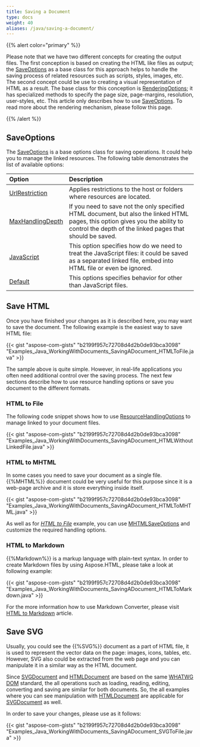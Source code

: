 ```yaml
---
title: Saving a Document
type: docs
weight: 40
aliases: /java/saving-a-document/
---
```


{{% alert color="primary" %}} 

Please note that we have two different concepts for creating the output files. The first conception is based on creating the HTML like files as output; the [SaveOptions](https://reference.aspose.com/html/java/com.aspose.html.saving/SaveOptions) as a base class for this approach helps to handle the saving process of related resources such as scripts, styles, images, etc. The second concept could be use to creating a visual representation of HTML as a result. The base class for this conception is [RenderingOptions](https://reference.aspose.com/html/java/com.aspose.html.rendering/RenderingOptions); it has specialized methods to specify the page size, page-margins, resolution, user-styles, etc. This article only describes how to use [SaveOptions](https://reference.aspose.com/html/java/com.aspose.html.saving/SaveOptions). To read more about the rendering mechanism, please follow this page.

{{% /alert %}} 
## **SaveOptions** ## 
The [SaveOptions](https://reference.aspose.com/html/java/com.aspose.html.saving/SaveOptions) is a base options class for saving operations. It could help you to manage the linked resources. The following table demonstrates the list of available options:

|**Option**|**Description**|
| :- | :- |
|[UrlRestriction](https://reference.aspose.com/html/java/com.aspose.html.saving/ResourceHandlingOptions#getUrlRestriction--)|Applies restrictions to the host or folders where resources are located.|
|[MaxHandlingDepth](https://reference.aspose.com/html/java/com.aspose.html.saving/ResourceHandlingOptions#getMaxHandlingDepth--)|If you need to save not the only specified HTML document, but also the linked HTML pages, this option gives you the ability to control the depth of the linked pages that should be saved.|
|[JavaScript](https://reference.aspose.com/html/java/com.aspose.html.saving/ResourceHandlingOptions#getJavaScript--)|This option specifies how do we need to treat the JavaScript files: it could be saved as a separated linked file, embed into HTML file or even be ignored.|
|[Default](https://reference.aspose.com/html/java/com.aspose.html.saving/ResourceHandlingOptions#getDefault--)|This options specifies behavior for other than JavaScript files. |
## **Save HTML** ## 
Once you have finished your changes as it is described here, you may want to save the document. The following example is the easiest way to save HTML file:

{{< gist "aspose-com-gists" "b2199f957c72708d4d2b0de93bca3098" "Examples_Java_WorkingWithDocuments_SavingADocument_HTMLToFile.java" >}}

The sample above is quite simple. However, in real-life applications you often need additional control over the saving process. The next few sections describe how to use resource handling options or save you document to the different formats.
### **HTML to File** ### 
The following code snippet shows how to use [ResourceHandlingOptions](https://reference.aspose.com/html/java/com.aspose.html.saving/SaveOptions#getResourceHandlingOptions--) to manage linked to your document files.

{{< gist "aspose-com-gists" "b2199f957c72708d4d2b0de93bca3098" "Examples_Java_WorkingWithDocuments_SavingADocument_HTMLWithoutLinkedFile.java" >}}
### **HTML to MHTML** ### 
In some cases you need to save your document as a single file. {{%MHTML%}} document could be very useful for this purpose since it is a web-page archive and it is store everything inside itself. 

{{< gist "aspose-com-gists" "b2199f957c72708d4d2b0de93bca3098" "Examples_Java_WorkingWithDocuments_SavingADocument_HTMLToMHTML.java" >}}

As well as for [*HTML to File*](/html/java/working-with-documents/saving-a-document/#savingadocument-htmltofile) example, you can use [MHTMLSaveOptions](https://reference.aspose.com/html/java/com.aspose.html.saving/MHTMLSaveOptions) and customize the required handling options.
### **HTML to Markdown** ### 
{{%Markdown%}} is a markup language with plain-text syntax. In order to create Markdown files by using Aspose.HTML, please take a look at following example:

{{< gist "aspose-com-gists" "b2199f957c72708d4d2b0de93bca3098" "Examples_Java_WorkingWithDocuments_SavingADocument_HTMLToMarkdown.java" >}}

For the more information how to use Markdown Converter, please visit [HTML to Markdown](/html/java/converting-between-formats/html-to-markdown-conversion/) article.
## **Save SVG** ## 
Usually, you could see the {{%SVG%}} document as a part of HTML file, it is used to represent the vector data on the page: images, icons, tables, etc. However, SVG also could be extracted from the web page and you can manipulate it in a similar way as the HTML document.



Since [SVGDocument](https://reference.aspose.com/html/java/com.aspose.html.dom.svg/SVGDocument) and [HTMLDocument](https://reference.aspose.com/html/java/com.aspose.html/HTMLDocument) are based on the same [WHATWG DOM](https://dom.spec.whatwg.org/) standard, the all operations such as loading, reading, editing, converting and saving are similar for both documents. So, the all examples where you can see manipulation with [HTMLDocument](https://reference.aspose.com/html/java/com.aspose.html/HTMLDocument) are applicable for [SVGDocument](https://reference.aspose.com/html/java/com.aspose.html.dom.svg/SVGDocument) as well.

In order to save your changes, please use as it follows:

{{< gist "aspose-com-gists" "b2199f957c72708d4d2b0de93bca3098" "Examples_Java_WorkingWithDocuments_SavingADocument_SVGToFile.java" >}}



